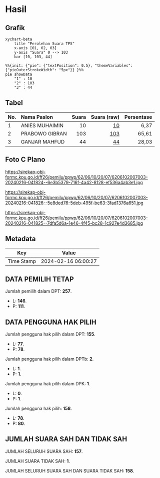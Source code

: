 # Hasil

## Grafik

```mermaid
xychart-beta
    title "Perolehan Suara TPS"
    x-axis [01, 02, 03]
    y-axis "Suara" 0 --> 103
    bar [10, 103, 44]
```

```mermaid
%%{init: {"pie": {"textPosition": 0.5}, "themeVariables": {"pieOuterStrokeWidth": "5px"}} }%%
pie showData
    "1" : 10
    "2" : 103
    "3" : 44
```

## Tabel

| No. | Nama Paslon    | Suara | Suara (raw) | Persentase |
|:--- |:-------------- | -----:| -----------:| ----------:|
| 1   | ANIES MUHAIMIN | 10    | [10][p-1]   | 6,37       |
| 2   | PRABOWO GIBRAN | 103   | [103][p-2]  | 65,61      |
| 3   | GANJAR MAHFUD  | 44    | [44][p-3]   | 28,03      |


[p-1]: https://github.com/gigit-pemilu/pemilu-2024-62-kalimantan-tengah/blob/main/pilpres/hitung-suara/sub/62-kalimantan-tengah/sub/06-katingan/sub/10-katingan-kuala/sub/2007-kampung-baru/sub/003-tps/sub/paslon-1.txt
[p-2]: https://github.com/gigit-pemilu/pemilu-2024-62-kalimantan-tengah/blob/main/pilpres/hitung-suara/sub/62-kalimantan-tengah/sub/06-katingan/sub/10-katingan-kuala/sub/2007-kampung-baru/sub/003-tps/sub/paslon-2.txt
[p-3]: https://github.com/gigit-pemilu/pemilu-2024-62-kalimantan-tengah/blob/main/pilpres/hitung-suara/sub/62-kalimantan-tengah/sub/06-katingan/sub/10-katingan-kuala/sub/2007-kampung-baru/sub/003-tps/sub/paslon-3.txt

## Foto C Plano

https://sirekap-obj-formc.kpu.go.id/ff26/pemilu/ppwp/62/06/10/20/07/6206102007003-20240216-041824--6e3b5379-716f-4a42-8128-ef536a4ab3e1.jpg

https://sirekap-obj-formc.kpu.go.id/ff26/pemilu/ppwp/62/06/10/20/07/6206102007003-20240216-041826--5e8ded76-5deb-495f-be63-3fad1376a651.jpg

https://sirekap-obj-formc.kpu.go.id/ff26/pemilu/ppwp/62/06/10/20/07/6206102007003-20240216-041825--7dfa5d6a-1e46-4f45-bc28-1c927e4d3685.jpg


## Metadata

| Key        | Value               |
| ---------- | ------------------- |
| Time Stamp | 2024-02-16 06:00:27 |


## DATA PEMILIH TETAP

Jumlah pemilih dalam DPT: **257**.
 * L: **146**.
 * P: **111**.

## DATA PENGGUNA HAK PILIH

Jumlah pengguna hak pilih dalam DPT: **155**.
 * L: **77**.
 * P: **78**.

Jumlah pengguna hak pilih dalam DPTb: **2**.
 * L: **1**.
 * P: **1**.

Jumlah pengguna hak pilih dalam DPK: **1**.
 * L: **0**.
 * P: **1**.

Jumlah pengguna hak pilih: **158**.
 * L: **78**.
 * P: **80**.

## JUMLAH SUARA SAH DAN TIDAK SAH

JUMLAH SELURUH SUARA SAH: **157**.

JUMLAH SUARA TIDAK SAH: **1**.

JUMLAH SELURUH SUARA SAH DAN SUARA TIDAK SAH: **158**.


